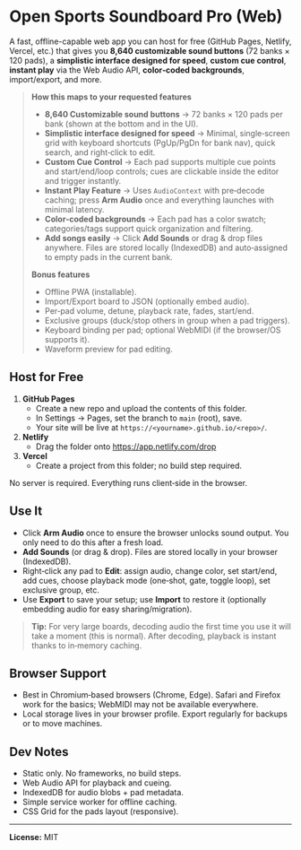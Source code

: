 # Open Sports Soundboard Pro (Web)

A fast, offline-capable web app you can host for free (GitHub Pages, Netlify, Vercel, etc.) that gives you **8,640 customizable sound buttons** (72 banks × 120 pads), a **simplistic interface designed for speed**, **custom cue control**, **instant play** via the Web Audio API, **color‑coded backgrounds**, import/export, and more.

> **How this maps to your requested features**
>
> - **8,640 Customizable sound buttons** → 72 banks × 120 pads per bank (shown at the bottom and in the UI).
> - **Simplistic interface designed for speed** → Minimal, single‑screen grid with keyboard shortcuts (PgUp/PgDn for bank nav), quick search, and right‑click to edit.
> - **Custom Cue Control** → Each pad supports multiple cue points and start/end/loop controls; cues are clickable inside the editor and trigger instantly.
> - **Instant Play Feature** → Uses `AudioContext` with pre‑decode caching; press **Arm Audio** once and everything launches with minimal latency.
> - **Color‑coded backgrounds** → Each pad has a color swatch; categories/tags support quick organization and filtering.
> - **Add songs easily** → Click **Add Sounds** or drag & drop files anywhere. Files are stored locally (IndexedDB) and auto‑assigned to empty pads in the current bank.
>
> **Bonus features**
> - Offline PWA (installable).
> - Import/Export board to JSON (optionally embed audio).
> - Per‑pad volume, detune, playback rate, fades, start/end.
> - Exclusive groups (duck/stop others in group when a pad triggers).
> - Keyboard binding per pad; optional WebMIDI (if the browser/OS supports it).
> - Waveform preview for pad editing.

## Host for Free

1. **GitHub Pages**
   - Create a new repo and upload the contents of this folder.
   - In Settings → Pages, set the branch to `main` (root), save.
   - Your site will be live at `https://<yourname>.github.io/<repo>/`.
2. **Netlify**
   - Drag the folder onto https://app.netlify.com/drop
3. **Vercel**
   - Create a project from this folder; no build step required.

No server is required. Everything runs client‑side in the browser.

## Use It

- Click **Arm Audio** once to ensure the browser unlocks sound output. You only need to do this after a fresh load.
- **Add Sounds** (or drag & drop). Files are stored locally in your browser (IndexedDB).
- Right‑click any pad to **Edit**: assign audio, change color, set start/end, add cues, choose playback mode (one‑shot, gate, toggle loop), set exclusive group, etc.
- Use **Export** to save your setup; use **Import** to restore it (optionally embedding audio for easy sharing/migration).

> **Tip:** For very large boards, decoding audio the first time you use it will take a moment (this is normal). After decoding, playback is instant thanks to in‑memory caching.

## Browser Support

- Best in Chromium‑based browsers (Chrome, Edge). Safari and Firefox work for the basics; WebMIDI may not be available everywhere.
- Local storage lives in your browser profile. Export regularly for backups or to move machines.

## Dev Notes

- Static only. No frameworks, no build steps.
- Web Audio API for playback and cueing.
- IndexedDB for audio blobs + pad metadata.
- Simple service worker for offline caching.
- CSS Grid for the pads layout (responsive).

---

**License:** MIT
